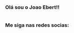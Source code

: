### Olá sou o Joao Ebert!!

<div style="display: inline-block;">
 <h3><strong>Me siga nas redes socias:</strong></h3>
<a href="https://www.instagram.com/55ebertzz/"><img align="center" src="https://img.shields.io/badge/Instagram-E4405F?style=for-the-badge&logo=instagram&logoColor=white" alt=""></a>
<a href="https://github.com/Joaoebert15"><img align="center" src="https://img.shields.io/badge/GitHub-100000?style=for-the-badge&logo=github&logoColor=white" alt=""></a>

<br>


</div>

